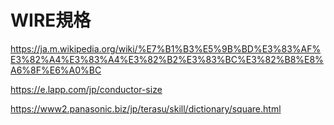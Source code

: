 # WIRE規格


https://ja.m.wikipedia.org/wiki/%E7%B1%B3%E5%9B%BD%E3%83%AF%E3%82%A4%E3%83%A4%E3%82%B2%E3%83%BC%E3%82%B8%E8%A6%8F%E6%A0%BC


https://e.lapp.com/jp/conductor-size

https://www2.panasonic.biz/jp/terasu/skill/dictionary/square.html


